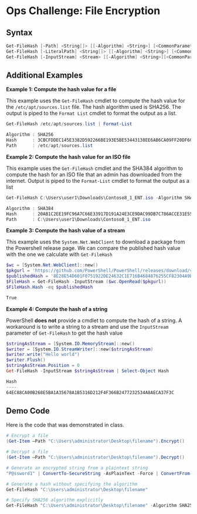# Ops Challenge: File Encryption

## Syntax

```powershell
Get-FileHash [-Path] <String[]> [[-Algorithm] <String>] [<CommonParameters>]
Get-FileHash [-LiteralPath] <String[]> [[-Algorithm] <String>] [<CommonParameters>]
Get-FileHash [-InputStream] <Stream> [[-Algorithm] <String>][<CommonParameters>]
```

## Additional Examples

**Example 1: Compute the hash value for a file**

This example uses the `Get-FileHash` cmdlet to compute the hash value for the `/etc/apt/sources.list` file. The hash algorithm used is SHA256. The output is piped to the `Format List` cmdlet to format the output as a list.

```powershell
Get-FileHash /etc/apt/sources.list | Format-List

Algorithm : SHA256
Hash      : 3CBCFDDEC145E3382D592266BE193E5BE53443138EE6AB6CA09FF20DF609E268
Path      : /etc/apt/sources.list
```

**Example 2: Compute the hash value for an ISO file**

This example uses the `Get-FileHash` cmdlet and the SHA384 algorithm to compute the hash for an ISO file that an admin has downloaded from the internet. Output is piped to the `Format-List` cmdlet to format the output as a list

```powershell
Get-FileHash C:\Users\user1\Downloads\Contoso8_1_ENT.iso -Algorithm SHA384 | Format-List

Algorithm : SHA384
Hash      : 20AB1C2EE19FC96A7C66E33917D191A24E3CE9DAC99DB7C786ACCE31E559144FEAFC695C58E508E2EBBC9D3C96F21FA3
Path      : C:\Users\user1\Downloads\Contoso8_1_ENT.iso
```

**Example 3: Compute the hash value of a stream**

This example uses the `System.Net.WebClient` to download a package from the Powershell release page. We can compare the published hash value with the one we calculate with `Get-FileHash`

```powershell
$wc = [System.Net.WebClient]::new()
$pkgurl = 'https://github.com/PowerShell/PowerShell/releases/download/v6.2.4/powershell_6.2.4-1.debian.9_amd64.deb'
$publishedHash = '8E28E54D601F0751922DE24632C1E716B4684876255CF82304A9B19E89A9CCAC'
$FileHash = Get-FileHash -InputStream ($wc.OpenRead($pkgurl))
$FileHash.Hash -eq $publishedHash

True
```

**Example 4: Compute the hash of a string**

PowerShell **does not** provide a cmdlet to compute the hash of a string. A workaround is to write a string to a stream and use the `InputStream` parameter of `Get-FileHash` to get the hash value

```powershell
$stringAsStream = [System.IO.MemoryStream]::new()
$writer = [System.IO.StreamWriter]::new($stringAsStream)
$writer.write("Hello world")
$writer.Flush()
$stringAsStream.Position = 0
Get-FileHash -InputStream $stringAsStream | Select-Object Hash

Hash
----
64EC88CA00B268E5BA1A35678A1B5316D212F4F366B2477232534A8AECA37F3C
```

## Demo Code

Here is the code that was demonstrated in class.

```powershell
# Encrypt a file
(Get-Item –Path "C:\Users\administrator\Desktop\filename").Encrypt()

# Decrypt a file
(Get-Item –Path "C:\Users\administrator\Desktop\filename").Decrypt()

# Generate an encrypted string from a plaintext string
"P@ssword1" | ConvertTo-SecureString -AsPlainText -Force | ConvertFrom-SecureString

# Generate a hash without specifying the algorithm
Get-FileHash "C:\Users\administrator\Desktop\filename"

# Specify SHA256 algorithm explicitly
Get-FileHash "C:\Users\administrator\Desktop\filename" -Algorithm SHA256
```
